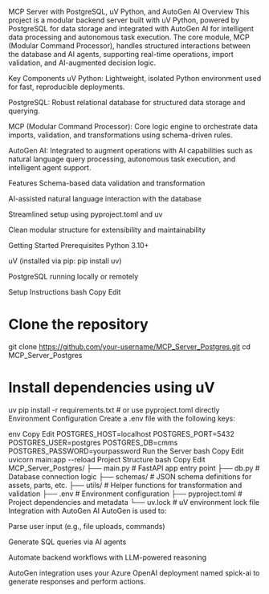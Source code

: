 MCP Server with PostgreSQL, uV Python, and AutoGen AI
Overview
This project is a modular backend server built with uV Python, powered by PostgreSQL for data storage and integrated with AutoGen AI for intelligent data processing and autonomous task execution. The core module, MCP (Modular Command Processor), handles structured interactions between the database and AI agents, supporting real-time operations, import validation, and AI-augmented decision logic.

Key Components
uV Python: Lightweight, isolated Python environment used for fast, reproducible deployments.

PostgreSQL: Robust relational database for structured data storage and querying.

MCP (Modular Command Processor): Core logic engine to orchestrate data imports, validation, and transformations using schema-driven rules.

AutoGen AI: Integrated to augment operations with AI capabilities such as natural language query processing, autonomous task execution, and intelligent agent support.

Features
Schema-based data validation and transformation

AI-assisted natural language interaction with the database

Streamlined setup using pyproject.toml and uv

Clean modular structure for extensibility and maintainability

Getting Started
Prerequisites
Python 3.10+

uV (installed via pip: pip install uv)

PostgreSQL running locally or remotely

Setup Instructions
bash
Copy
Edit
# Clone the repository
git clone https://github.com/your-username/MCP_Server_Postgres.git
cd MCP_Server_Postgres

# Install dependencies using uV
uv pip install -r requirements.txt  # or use pyproject.toml directly
Environment Configuration
Create a .env file with the following keys:

env
Copy
Edit
POSTGRES_HOST=localhost
POSTGRES_PORT=5432
POSTGRES_USER=postgres
POSTGRES_DB=cmms
POSTGRES_PASSWORD=yourpassword
Run the Server
bash
Copy
Edit
uvicorn main:app --reload
Project Structure
bash
Copy
Edit
MCP_Server_Postgres/
├── main.py               # FastAPI app entry point
├── db.py                 # Database connection logic
├── schemas/              # JSON schema definitions for assets, parts, etc.
├── utils/                # Helper functions for transformation and validation
├── .env                  # Environment configuration
├── pyproject.toml        # Project dependencies and metadata
└── uv.lock               # uV environment lock file
Integration with AutoGen AI
AutoGen is used to:

Parse user input (e.g., file uploads, commands)

Generate SQL queries via AI agents

Automate backend workflows with LLM-powered reasoning

AutoGen integration uses your Azure OpenAI deployment named spick-ai to generate responses and perform actions.